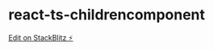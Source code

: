 # react-ts-childrencomponent

[Edit on StackBlitz ⚡️](https://stackblitz.com/edit/react-ts-childrencomponent)